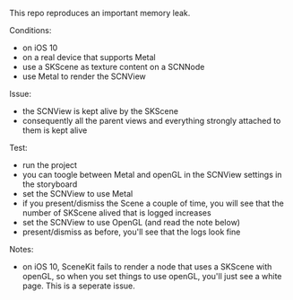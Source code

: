 This repo reproduces an important memory leak.

Conditions:
- on iOS 10
- on a real device that supports Metal
- use a SKScene as texture content on a SCNNode
- use Metal to render the SCNView

Issue:
- the SCNView is kept alive by the SKScene
- consequently all the parent views and everything strongly attached to them is kept alive

Test:
- run the project
- you can toogle between Metal and openGL in the SCNView settings in the storyboard
- set the SCNView to use Metal
- if you present/dismiss the Scene a couple of time, you will see that the number of SKScene alived that is logged increases
- set the SCNView to use OpenGL (and read the note below)
- present/dismiss as before, you'll see that the logs look fine

Notes:
- on iOS 10, SceneKit fails to render a node that uses a SKScene with openGL, so when you set things to use openGL, you'll just see a white page. This is a seperate issue.
